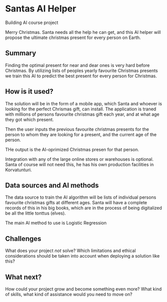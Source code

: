 
# Santas AI Helper

Building AI course project

Merry Christmas. Santa needs all the help he can get, and this AI helper will propose the ultimate christmas present for every person on Earth.

## Summary

Finding the optimal present for near and dear ones is very hard before Christmas. By utilizing lists of peoples yearly favourite Christmas presents we train this AI to predict the best present for every person for Christmas. 

## How is it used?

The solution will be in the form of a mobile app, which Santa and whoever is looking for the perfect Chrismas gift, can install. The application is traned with millions of persons favourite christmas gift each year, and at what age they got which present.

Then the user inputs the previous favourite christmas presents for the person to whom they are looking for a present, and the current age of the person.

THe output is the AI-oprimized Christmas presen for that person.

Integration with any of the large online stores or warehouses is optional. Santa of course will not need this, he has his own production facilities in Korvatunturi.

## Data sources and AI methods

The data source to train the AI algorithm will be lists of individual persons favourite christmas gifts at different ages. Santa will have a complete records of this in his big books, which are in the process of being digitalized be all the little tonttus (elves).

The main AI method to use is Logistic Regression

## Challenges

What does your project _not_ solve? Which limitations and ethical considerations should be taken into account when deploying a solution like this?

## What next?

How could your project grow and become something even more? What kind of skills, what kind of assistance would you  need to move on? 


